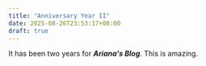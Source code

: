 ```yaml
---
title: "Anniversary Year II"
date: 2025-08-26T23:53:17+08:00
draft: true
---
```


It has been two years for ***Ariana's Blog***. This is amazing.
